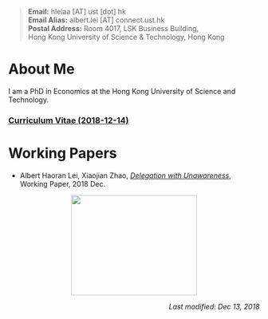 > **Email:** hleiaa [AT] ust [dot] hk <br> **Email Alias:** albert.lei [AT] connect.ust.hk <br>**Postal Address:** Room 4017, LSK Business Building, <br>
> Hong Kong University of Science & Technology, Hong Kong


# About Me

I am a PhD in Economics at the Hong Kong University of Science and Technology. 

### [Curriculum Vitae (2018-12-14)](https://albertlei.github.io/cv/cv.pdf)


# Working Papers
- Albert Haoran Lei, Xiaojian Zhao, [_Delegation with Unawareness_](https://papers.ssrn.com/sol3/papers.cfm?abstract_id=3300732#), Working Paper, 2018 Dec.


<center>
    <img src='https://user-images.githubusercontent.com/16741954/53262587-f7a0e800-3711-11e9-9365-8a69babe5e62.jpg' height="200.8" width="252.8">
</center>  


<p align="right"><I>Last modified: Dec 13, 2018</I></p>
